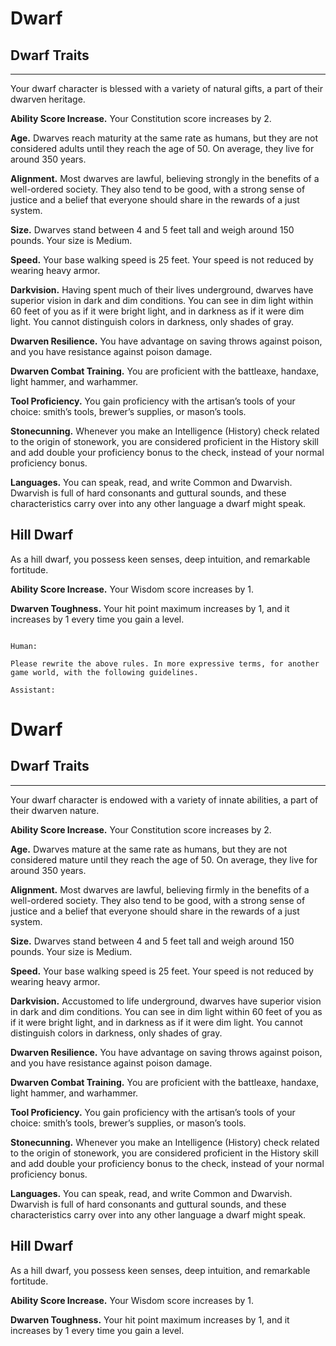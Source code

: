 # Dwarf
## Dwarf Traits
- - -
Your dwarf character is blessed with a variety of natural gifts, a part of their dwarven heritage. 

**Ability Score Increase.** Your Constitution score increases by 2. 

**Age.** Dwarves reach maturity at the same rate as humans, but they are not considered adults until they reach the age of 50. On average, they live for around 350 years. 

**Alignment.** Most dwarves are lawful, believing strongly in the benefits of a well-ordered society. They also tend to be good, with a strong sense of justice and a belief that everyone should share in the rewards of a just system. 

**Size.** Dwarves stand between 4 and 5 feet tall and weigh around 150 pounds. Your size is Medium. 

**Speed.** Your base walking speed is 25 feet. Your speed is not reduced by wearing heavy armor. 

**Darkvision.** Having spent much of their lives underground, dwarves have superior vision in dark and dim conditions. You can see in dim light within 60 feet of you as if it were bright light, and in darkness as if it were dim light. You cannot distinguish colors in darkness, only shades of gray. 

**Dwarven Resilience.** You have advantage on saving throws against poison, and you have resistance against poison damage.

**Dwarven Combat Training.** You are proficient with the battleaxe, handaxe, light hammer, and warhammer.

**Tool Proficiency.** You gain proficiency with the artisan’s tools of your choice: smith’s tools, brewer’s supplies, or mason’s tools. 

**Stonecunning.** Whenever you make an Intelligence (History) check related to the origin of stonework, you are considered proficient in the History skill and add double your proficiency bonus to the check, instead of your normal proficiency bonus. 

**Languages.** You can speak, read, and write Common and Dwarvish. Dwarvish is full of hard consonants and guttural sounds, and these characteristics carry over into any other language a dwarf might speak.

## Hill Dwarf 

As a hill dwarf, you possess keen senses, deep intuition, and remarkable fortitude.
 
**Ability Score Increase.** Your Wisdom score increases by 1. 

**Dwarven Toughness.** Your hit point maximum increases by 1, and it increases by 1 every time you gain a level.
```

Human:

Please rewrite the above rules. In more expressive terms, for another game world, with the following guidelines.

Assistant:
```
# Dwarf
## Dwarf Traits
- - -
Your dwarf character is endowed with a variety of innate abilities, a part of their dwarven nature. 

**Ability Score Increase.** Your Constitution score increases by 2. 

**Age.** Dwarves mature at the same rate as humans, but they are not considered mature until they reach the age of 50. On average, they live for around 350 years. 

**Alignment.** Most dwarves are lawful, believing firmly in the benefits of a well-ordered society. They also tend to be good, with a strong sense of justice and a belief that everyone should share in the rewards of a just system. 

**Size.** Dwarves stand between 4 and 5 feet tall and weigh around 150 pounds. Your size is Medium. 

**Speed.** Your base walking speed is 25 feet. Your speed is not reduced by wearing heavy armor. 

**Darkvision.** Accustomed to life underground, dwarves have superior vision in dark and dim conditions. You can see in dim light within 60 feet of you as if it were bright light, and in darkness as if it were dim light. You cannot distinguish colors in darkness, only shades of gray. 

**Dwarven Resilience.** You have advantage on saving throws against poison, and you have resistance against poison damage.

**Dwarven Combat Training.** You are proficient with the battleaxe, handaxe, light hammer, and warhammer.

**Tool Proficiency.** You gain proficiency with the artisan’s tools of your choice: smith’s tools, brewer’s supplies, or mason’s tools. 

**Stonecunning.** Whenever you make an Intelligence (History) check related to the origin of stonework, you are considered proficient in the History skill and add double your proficiency bonus to the check, instead of your normal proficiency bonus. 

**Languages.** You can speak, read, and write Common and Dwarvish. Dwarvish is full of hard consonants and guttural sounds, and these characteristics carry over into any other language a dwarf might speak.

## Hill Dwarf 

As a hill dwarf, you possess keen senses, deep intuition, and remarkable fortitude.
 
**Ability Score Increase.** Your Wisdom score increases by 1. 

**Dwarven Toughness.** Your hit point maximum increases by 1, and it increases by 1 every time you gain a level.
